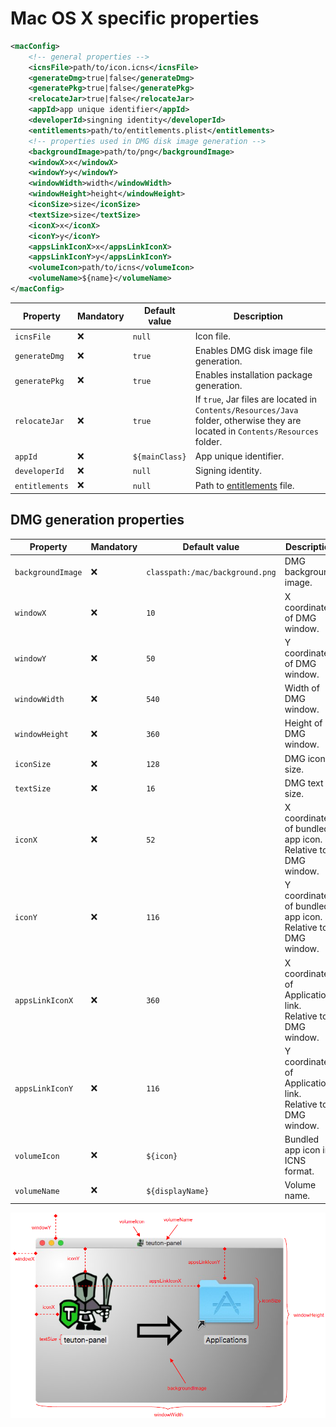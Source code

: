 # Mac OS X specific properties

```xml
<macConfig>
	<!-- general properties -->
	<icnsFile>path/to/icon.icns</icnsFile>
	<generateDmg>true|false</generateDmg>
	<generatePkg>true|false</generatePkg>
	<relocateJar>true|false</relocateJar>
    <appId>app unique identifier</appId>
    <developerId>singning identity</developerId>
    <entitlements>path/to/entitlements.plist</entitlements>
	<!-- properties used in DMG disk image generation -->
	<backgroundImage>path/to/png</backgroundImage>
	<windowX>x</windowX>
	<windowY>y</windowY>
	<windowWidth>width</windowWidth>
	<windowHeight>height</windowHeight>
	<iconSize>size</iconSize>
	<textSize>size</textSize>
	<iconX>x</iconX>
	<iconY>y</iconY>
	<appsLinkIconX>x</appsLinkIconX>
	<appsLinkIconY>y</appsLinkIconY>
	<volumeIcon>path/to/icns</volumeIcon>
	<volumeName>${name}</volumeName>
</macConfig>
```

| Property       | Mandatory | Default value  | Description                                                  |
| -------------- | --------- | -------------- | ------------------------------------------------------------ |
| `icnsFile`     | :x:       | `null`         | Icon file.                                                   |
| `generateDmg`  | :x:       | `true`         | Enables DMG disk image file generation.                      |
| `generatePkg`  | :x:       | `true`         | Enables installation package generation.                     |
| `relocateJar`  | :x:       | `true`         | If `true`, Jar files are located in `Contents/Resources/Java` folder, otherwise they are located in `Contents/Resources` folder. |
| `appId`        | :x:       | `${mainClass}` | App unique identifier.                                       |
| `developerId`  | :x:       | `null`         | Signing identity.                                            |
| `entitlements` | :x:       | `null`         | Path to [entitlements](https://developer.apple.com/documentation/bundleresources/entitlements) file. |


## DMG generation properties

| Property          | Mandatory | Default value                   | Description                                                |
| ----------------- | --------- | ------------------------------- | ---------------------------------------------------------- |
| `backgroundImage` | :x:       | `classpath:/mac/background.png` | DMG background  image.                                     |
| `windowX`         | :x:       | `10`                            | X coordinate of DMG window.                                |
| `windowY`         | :x:       | `50`                            | Y coordinate of DMG window.                                |
| `windowWidth`     | :x:       | `540`                           | Width of DMG window.                                       |
| `windowHeight`    | :x:       | `360`                           | Height of DMG window.                                      |
| `iconSize`        | :x:       | `128`                           | DMG icons size.                                            |
| `textSize`        | :x:       | `16`                            | DMG text size.                                             |
| `iconX`           | :x:       | `52`                            | X coordinate of bundled app icon. Relative to DMG window.  |
| `iconY`           | :x:       | `116`                           | Y coordinate of bundled app icon. Relative to DMG window.  |
| `appsLinkIconX`   | :x:       | `360`                           | X coordinate of Applications link. Relative to DMG window. |
| `appsLinkIconY`   | :x:       | `116`                           | Y coordinate of Applications link. Relative to DMG window. |
| `volumeIcon`      | :x:       | `${icon}`                       | Bundled app icon in ICNS format.                           |
| `volumeName`      | :x:       | `${displayName}`                | Volume name.                                               |

![DMG properties explained](dmg-properties-explained.png)

